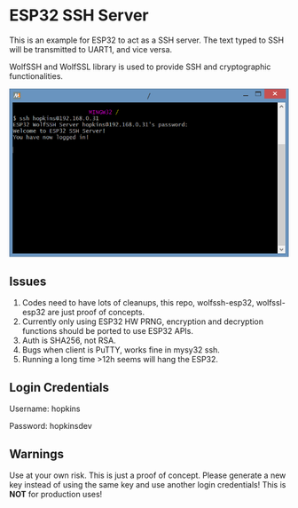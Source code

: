 # ESP32 SSH Server

This is an example for ESP32 to act as a SSH server. The text typed to SSH will be transmitted to UART1, and vice versa.

WolfSSH and WolfSSL library is used to provide SSH and cryptographic functionalities.

![Image of ESP32 SSH Server](esp32_ssh_server.png?raw=true "ESP32 SSH Server")

## Issues

1. Codes need to have lots of cleanups, this repo, wolfssh-esp32, wolfssl-esp32 are just proof of concepts.
2. Currently only using ESP32 HW PRNG, encryption and decryption functions should be ported to use ESP32 APIs.
3. Auth is SHA256, not RSA.
4. Bugs when client is PuTTY, works fine in mysy32 ssh.
5. Running a long time >12h seems will hang the ESP32.


## Login Credentials

Username: hopkins

Password: hopkinsdev

## Warnings

Use at your own risk. This is just a proof of concept. Please generate a new key instead of using the same key and use another login credentials! This is **NOT** for production uses!

